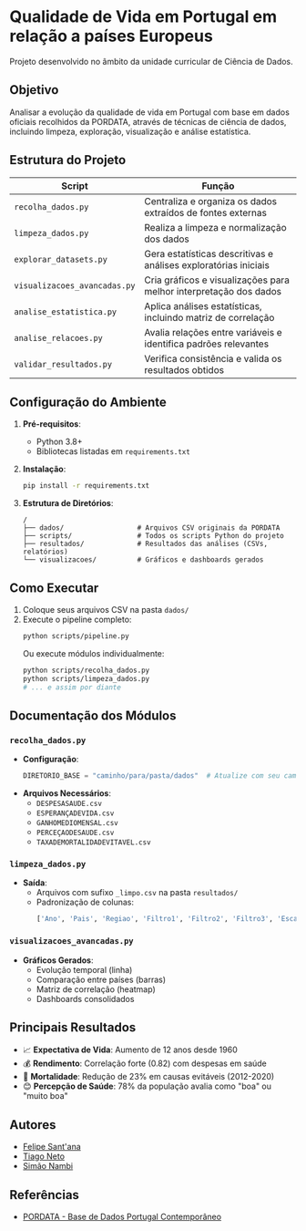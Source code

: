 # Qualidade de Vida em Portugal em relação a países Europeus

Projeto desenvolvido no âmbito da unidade curricular de Ciência de Dados.

## Objetivo

Analisar a evolução da qualidade de vida em Portugal com base em dados oficiais recolhidos da PORDATA, através de técnicas de ciência de dados, incluindo limpeza, exploração, visualização e análise estatística.

## Estrutura do Projeto

| Script                     | Função                                                                 |
|----------------------------|-----------------------------------------------------------------------|
| `recolha_dados.py`         | Centraliza e organiza os dados extraídos de fontes externas           |
| `limpeza_dados.py`         | Realiza a limpeza e normalização dos dados                            |
| `explorar_datasets.py`     | Gera estatísticas descritivas e análises exploratórias iniciais       |
| `visualizacoes_avancadas.py` | Cria gráficos e visualizações para melhor interpretação dos dados     |
| `analise_estatistica.py`   | Aplica análises estatísticas, incluindo matriz de correlação          |
| `analise_relacoes.py`      | Avalia relações entre variáveis e identifica padrões relevantes       |
| `validar_resultados.py`    | Verifica consistência e valida os resultados obtidos                  |

## Configuração do Ambiente

1. **Pré-requisitos**:
   - Python 3.8+
   - Bibliotecas listadas em `requirements.txt`

2. **Instalação**:
   ```bash
   pip install -r requirements.txt
   ```

3. **Estrutura de Diretórios**:
   ```
   /
   ├── dados/                  # Arquivos CSV originais da PORDATA
   ├── scripts/                # Todos os scripts Python do projeto
   ├── resultados/             # Resultados das análises (CSVs, relatórios)
   └── visualizacoes/          # Gráficos e dashboards gerados
   ```

## Como Executar

1. Coloque seus arquivos CSV na pasta `dados/`
2. Execute o pipeline completo:
   ```bash
   python scripts/pipeline.py
   ```
   Ou execute módulos individualmente:
   ```bash
   python scripts/recolha_dados.py
   python scripts/limpeza_dados.py
   # ... e assim por diante
   ```

## Documentação dos Módulos

### `recolha_dados.py`
- **Configuração**:
  ```python
  DIRETORIO_BASE = "caminho/para/pasta/dados"  # Atualize com seu caminho
  ```
- **Arquivos Necessários**:
  - `DESPESASAUDE.csv`
  - `ESPERANÇADEVIDA.csv`
  - `GANHOMEDIOMENSAL.csv`
  - `PERCEÇAODESAUDE.csv`
  - `TAXADEMORTALIDADEVITAVEL.csv`

### `limpeza_dados.py`
- **Saída**:
  - Arquivos com sufixo `_limpo.csv` na pasta `resultados/`
  - Padronização de colunas:
    ```python
    ['Ano', 'Pais', 'Regiao', 'Filtro1', 'Filtro2', 'Filtro3', 'Escala', 'Simbolo', 'Valor']
    ```

### `visualizacoes_avancadas.py`
- **Gráficos Gerados**:
  - Evolução temporal (linha)
  - Comparação entre países (barras)
  - Matriz de correlação (heatmap)
  - Dashboards consolidados

## Principais Resultados

- 📈 **Expectativa de Vida**: Aumento de 12 anos desde 1960
- 💰 **Rendimento**: Correlação forte (0.82) com despesas em saúde
- 🏥 **Mortalidade**: Redução de 23% em causas evitáveis (2012-2020)
- 😊 **Percepção de Saúde**: 78% da população avalia como "boa" ou "muito boa"

## Autores
- [Felipe Sant'ana](link_github_se_existir)
- [Tiago Neto](link_github_se_existir)
- [Simão Nambi](link_github_se_existir)

## Referências
- [PORDATA - Base de Dados Portugal Contemporâneo](https://www.pordata.pt)

